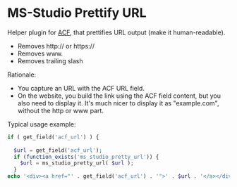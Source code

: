 # MS-Studio Prettify URL

Helper plugin for [ACF](https://www.advancedcustomfields.com/resources/link/), that prettifies URL output (make it human-readable).

* Removes http:// or https://
* Removes www.
* Removes trailing slash

Rationale:

* You capture an URL with the ACF URL field.
* On the website, you build the link using the ACF field content, but you also need to display it. It's much nicer to display it as "example.com", without the http or www part.

Typical usage example:

```php
if ( get_field('acf_url') ) {
					
  $url = get_field('acf_url');
  if (function_exists('ms_studio_pretty_url')) {
    $url = ms_studio_pretty_url( $url );
  }
echo '<div><a href="' . get_field('acf_url') . '">' . $url . '</a></div>';
```
